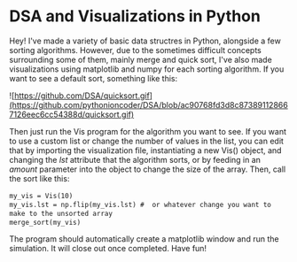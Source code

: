 # DSA and Visualizations in Python

Hey! I've made a variety of basic data structres in Python, alongside a few sorting algorithms. However, due to the sometimes difficult concepts surrounding some of them, mainly merge and quick sort, I've also made visualizations using matplotlib and numpy for each sorting algorithm. If you want to see a default sort, something like this:

![https://github.com/DSA/quicksort.gif](https://github.com/pythonioncoder/DSA/blob/ac90768fd3d8c873891128667126eec6cc54388d/quicksort.gif)

Then just run the Vis program for the algorithm you want to see. If you want to use a custom list or change the number of values in the list, you can edit that by importing the visualization file, instantiating a new Vis() object, and changing the *lst* attribute that the algorithm sorts, or by feeding in an *amount* parameter into the object to change the size of the array. Then, call the sort like this:

```
my_vis = Vis(10)
my_vis.lst = np.flip(my_vis.lst) #  or whatever change you want to make to the unsorted array
merge_sort(my_vis)
```

The program should automatically create a matplotlib window and run the simulation. It will close out once completed.
Have fun!
